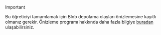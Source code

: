 > [!IMPORTANT]
> Bu öğreticiyi tamamlamak için Blob depolama olayları önizlemesine kayıtlı olmanız gerekir.  Önizleme programı hakkında daha fazla bilgiye [buradan](https://docs.microsoft.com/azure/storage/blobs/storage-blob-event-overview#join-the-preview) ulaşabilirsiniz.
